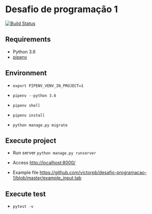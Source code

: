# Desafio de programação 1
[![Build Status](https://travis-ci.org/victorpb/desafio-programacao-1.svg?branch=master)](https://travis-ci.org/victorpb/desafio-programacao-1)

## Requirements
* Python 3.6
* [pipenv](https://docs.pipenv.org/)

## Environment
* `export PIPENV_VENV_IN_PROJECT=1`
* `pipenv --python 3.6`
* `pipenv shell`
* `pipenv install`

* `python manage.py migrate`

## Execute project

* Run server `python manage.py runserver`

* Access [http://localhost:8000/](http://localhost:8000/) 
* Example file https://github.com/victorpb/desafio-programacao-1/blob/master/example_input.tab

## Execute test
* `pytest -v `
